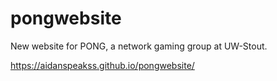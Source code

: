 # pongwebsite
New website for PONG, a network gaming group at UW-Stout.

https://aidanspeakss.github.io/pongwebsite/
